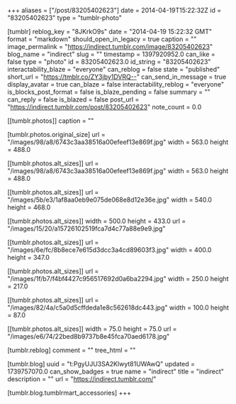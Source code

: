 +++
aliases = ["/post/83205402623"]
date = 2014-04-19T15:22:32Z
id = "83205402623"
type = "tumblr-photo"

[tumblr]
reblog_key = "8JKrkO9s"
date = "2014-04-19 15:22:32 GMT"
format = "markdown"
should_open_in_legacy = true
caption = ""
image_permalink = "https://indirect.tumblr.com/image/83205402623"
blog_name = "indirect"
slug = ""
timestamp = 1397920952.0
can_like = false
type = "photo"
id = 83205402623.0
id_string = "83205402623"
interactability_blaze = "everyone"
can_reblog = false
state = "published"
short_url = "https://tmblr.co/ZY3jby1DVRQ--"
can_send_in_message = true
display_avatar = true
can_blaze = false
interactability_reblog = "everyone"
is_blocks_post_format = false
is_blaze_pending = false
summary = ""
can_reply = false
is_blazed = false
post_url = "https://indirect.tumblr.com/post/83205402623"
note_count = 0.0

[[tumblr.photos]]
caption = ""

[tumblr.photos.original_size]
url = "/images/98/a8/6743c3aa38516a00efeef13e869f.jpg"
width = 563.0
height = 488.0

[[tumblr.photos.alt_sizes]]
url = "/images/98/a8/6743c3aa38516a00efeef13e869f.jpg"
width = 563.0
height = 488.0

[[tumblr.photos.alt_sizes]]
url = "/images/5b/e3/1af8aa0eb9e075de068e8d12e36e.jpg"
width = 540.0
height = 468.0

[[tumblr.photos.alt_sizes]]
width = 500.0
height = 433.0
url = "/images/15/20/a15726102519fca7d4c77a88e9e9.jpg"

[[tumblr.photos.alt_sizes]]
url = "/images/6e/fc/8b8ece7e615d3dcc3a4cd89603f3.jpg"
width = 400.0
height = 347.0

[[tumblr.photos.alt_sizes]]
url = "/images/1f/b7/f4bf4427c956517692d0a6ba2294.jpg"
width = 250.0
height = 217.0

[[tumblr.photos.alt_sizes]]
url = "/images/82/4a/c5a0d5cffdeda1e8c562618dc443.jpg"
width = 100.0
height = 87.0

[[tumblr.photos.alt_sizes]]
width = 75.0
height = 75.0
url = "/images/e6/74/22bed8b9737b8e45fca70aed6178.jpg"

[tumblr.reblog]
comment = ""
tree_html = ""

[tumblr.blog]
uuid = "t:PgyUJU3SA2Klwyt81UWAwQ"
updated = 1739757070.0
can_show_badges = true
name = "indirect"
title = "indirect"
description = ""
url = "https://indirect.tumblr.com/"

[tumblr.blog.tumblrmart_accessories]
+++
